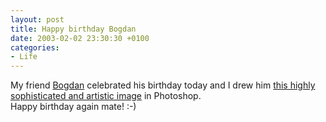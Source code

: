 ```yaml
---
layout: post
title: Happy birthday Bogdan
date: 2003-02-02 23:30:30 +0100
categories:
- Life
---
```

<p>My friend <a href="http://www.spinform.ro" title="His site!">Bogdan</a> celebrated his birthday today and I drew him <a href="http://www.rusiczki.net/blog/blogpics/de-la-revu1.php" onclick="window.open('http://www.rusiczki.net/blog/blogpics/de-la-revu1.php','popup','width=300,height=300,scrollbars=no,resizable=no,toolbar=no,directories=no,location=no,menubar=no,status=no,left=0,top=0'); return false">this highly sophisticated and artistic image</a> in Photoshop.<br />
Happy birthday again mate! :-)</p>
